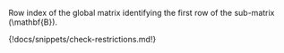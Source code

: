 Row index of the global matrix identifying the first row of the sub-matrix \(\mathbf{B}\).

{!docs/snippets/check-restrictions.md!}

